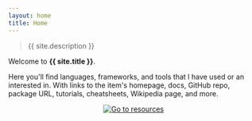 ```yaml
---
layout: home
title: Home
---
```


> {{ site.description }}

Welcome to **{{ site.title }}**.

Here you'll find languages, frameworks, and tools that I have used or an interested in. With links to the item's homepage, docs, GitHub repo, package URL, tutorials, cheatsheets, Wikipedia page, and more.

<div align="center" style="padding-bottom: 1em;">
    <a href="{% link resources/index.md %}">
        <img src="https://img.shields.io/badge/All_resource_topics-3218b1?style=for-the-badge"
            alt="Go to resources"/>
    </a>
</div>

<!-- TODO add feature topics and use an includes file to flexbox -->
